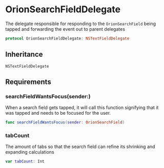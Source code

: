# OrionSearchFieldDelegate

The delegate responsible for responding to the `OrionSearchField` being tapped
and forwarding the event out to parent delegates

``` swift
protocol OrionSearchFieldDelegate: NSTextFieldDelegate 
```

## Inheritance

`NSTextFieldDelegate`

## Requirements

### searchFieldWantsFocus(sender:​)

When a search field gets tapped, it will call this function signifying that
it was tapped and needs to be focused for the user.

``` swift
func searchFieldWantsFocus(sender: OrionSearchField)
```

### tabCount

The amount of tabs so that the search field can refine its shrinking and expanding calculations

``` swift
var tabCount: Int 
```
